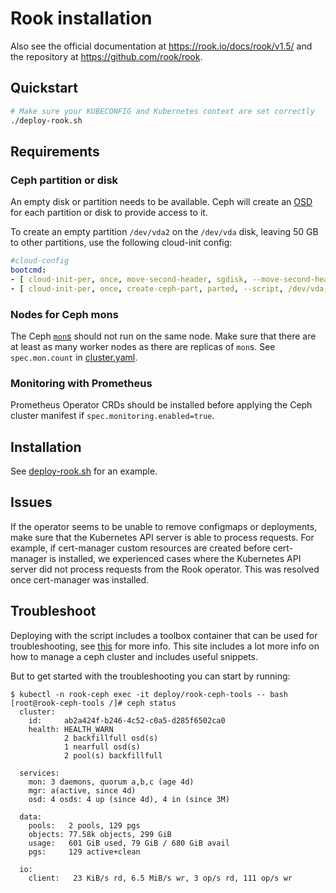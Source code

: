 # Rook installation

Also see the official documentation at <https://rook.io/docs/rook/v1.5/> and the repository at <https://github.com/rook/rook>.

## Quickstart

```bash
# Make sure your KUBECONFIG and Kubernetes context are set correctly
./deploy-rook.sh
```

## Requirements

### Ceph partition or disk

An empty disk or partition needs to be available.
Ceph will create an [OSD](https://docs.ceph.com/en/latest/man/8/ceph-osd/) for each partition or disk to provide access to it.

To create an empty partition `/dev/vda2` on the `/dev/vda` disk, leaving 50 GB to other partitions, use the following cloud-init config:

```yaml
#cloud-config
bootcmd:
- [ cloud-init-per, once, move-second-header, sgdisk, --move-second-header, /dev/vda ]
- [ cloud-init-per, once, create-ceph-part, parted, --script, /dev/vda, 'mkpart 2 50GB -1' ]
```

### Nodes for Ceph mons

The Ceph [`mon`s](https://docs.ceph.com/en/latest/man/8/ceph-mon/) should not run on the same node.
Make sure that there are at least as many worker nodes as there are replicas of `mon`s.
See `spec.mon.count` in [cluster.yaml](./cluster.yaml).

### Monitoring with Prometheus

Prometheus Operator CRDs should be installed before applying the Ceph cluster manifest if `spec.monitoring.enabled=true`.

## Installation

See [deploy-rook.sh](./deploy-rook.sh) for an example.

## Issues

If the operator seems to be unable to remove configmaps or deployments, make sure that the Kubernetes API server is able to process requests.
For example, if cert-manager custom resources are created before cert-manager is installed, we experienced cases where the Kubernetes API server did not process requests from the Rook operator.
This was resolved once cert-manager was installed.

## Troubleshoot

Deploying with the script includes a toolbox container that can be used for troubleshooting, see [this](https://www.rook.io/docs/rook/v1.6/ceph-toolbox.html) for more info.
This site includes a lot more info on how to manage a ceph cluster and includes useful snippets.

But to get started with the troubleshooting you can start by running:

```console
$ kubectl -n rook-ceph exec -it deploy/rook-ceph-tools -- bash
[root@rook-ceph-tools /]# ceph status
  cluster:
    id:     ab2a424f-b246-4c52-c0a5-d285f6502ca0
    health: HEALTH_WARN
            2 backfillfull osd(s)
            1 nearfull osd(s)
            2 pool(s) backfillfull

  services:
    mon: 3 daemons, quorum a,b,c (age 4d)
    mgr: a(active, since 4d)
    osd: 4 osds: 4 up (since 4d), 4 in (since 3M)

  data:
    pools:   2 pools, 129 pgs
    objects: 77.58k objects, 299 GiB
    usage:   601 GiB used, 79 GiB / 680 GiB avail
    pgs:     129 active+clean

  io:
    client:   23 KiB/s rd, 6.5 MiB/s wr, 3 op/s rd, 111 op/s wr
```
